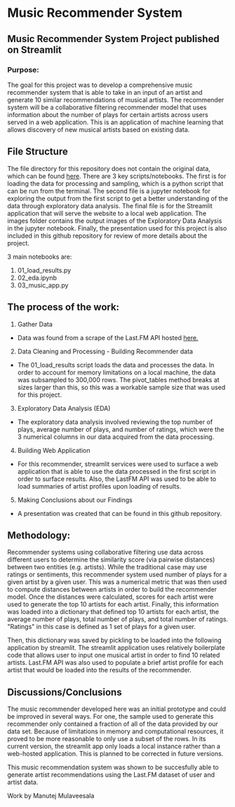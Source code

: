 

# Music Recommender System

## Music Recommender System Project published on Streamlit

### Purpose: 

The goal for this project was to develop a comprehensive music recommender system that is able to take in an input of an artist and generate 10 similar recommendations of musical artists. The recommender system will be a collaborative filtering recommender model that uses information about the number of plays for certain artists across users served in a web application. This is an application of machine learning that allows discovery of new musical artists based on existing data. 


## File Structure
The file directory for this repository does not contain the original data, which can be found [here](http://ocelma.net/MusicRecommendationDataset/lastfm-360K.html). There are 3 key scripts/notebooks. The first is for loading the data for processing and sampling, which is a python script that can be run from the terminal. The second file is a jupyter notebook for exploring the output from the first script to get a better understanding of the data through exploratory data analysis. The final file is for the Streamlit application that will serve the website to a local web application. The images folder contains the output images of the Exploratory Data Analysis in the jupyter notebook. Finally, the presentation used for this project is also included in this github repository for review of more details about the project.

3 main notebooks are: 

1) 01_load_results.py
2) 02_eda.ipynb
3) 03_music_app.py

## The process of the work:

1) Gather Data 
- Data was found from a scrape of the Last.FM API hosted [here.](http://ocelma.net/MusicRecommendationDataset/lastfm-360K.html)
2) Data Cleaning and Processing - Building Recommender data
- The 01_load_results script loads the data and processes the data. In order to account for memory limitations on a local machine, the data was subsampled to 300,000 rows. The pivot_tables method breaks at sizes larger than this, so this was a workable sample size that was used for this project.
3) Exploratory Data Analysis (EDA)
- The exploratory data analysis involved reviewing the top number of plays, average number of plays, and number of ratings, which were the 3 numerical columns in our data acquired from the data processing. 
4) Building Web Application
- For this recommender, streamlit services were used to surface a web application that is able to use the data processed in the first script in order to surface results. Also, the LastFM API was used to be able to load summaries of artist profiles upon loading of results.
5) Making Conclusions about our Findings
- A presentation was created that can be found in this github repository.

## Methodology:

Recommender systems using collaborative filtering use data across different users to determine the similarity score (via pairwise distances) between two entities (e.g. artists). While the traditional case may use ratings or sentiments, this recommender system used number of plays for a given artist by a given user. This was a numerical metric that was then used to compute distances between artists in order to build the recommender model. Once the distances were calculated, scores for each artist were used to generate the top 10 artists for each artist. Finally, this information was loaded into a dictionary that defined top 10 artists for each artist, the average number of plays, total number of plays, and total number of ratings. "Ratings" in this case is defined as 1 set of plays for a given user. 

Then, this dictionary was saved by pickling to be loaded into the following application by streamlit. The streamlit application uses relatively boilerplate code that allows user to input one musical artist in order to find 10 related artists. Last.FM API was also used to populate a brief artist profile for each artist that would be loaded into the results of the recommender. 


## Discussions/Conclusions

The music recommender developed here was an initial prototype and could be improved in several ways. For one, the sample used to generate this recommender only contained a fraction of all of the data provided by our data set. Because of limitations in memory and computational resources, it proved to be more reasonable to only use a subset of the rows. In its current version, the streamlit app only loads a local instance rather than a web-hosted application. This is planned to be corrected in future versions. 

This music recommendation system was shown to be succesfully able to generate artist recommendations using the Last.FM dataset of user and artist data. 

Work by 
Manutej Mulaveesala
